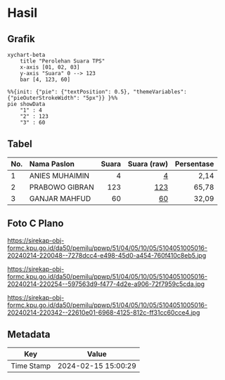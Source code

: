 # Hasil

## Grafik

```mermaid
xychart-beta
    title "Perolehan Suara TPS"
    x-axis [01, 02, 03]
    y-axis "Suara" 0 --> 123
    bar [4, 123, 60]
```

```mermaid
%%{init: {"pie": {"textPosition": 0.5}, "themeVariables": {"pieOuterStrokeWidth": "5px"}} }%%
pie showData
    "1" : 4
    "2" : 123
    "3" : 60
```

## Tabel

| No. | Nama Paslon    | Suara | Suara (raw) | Persentase |
|:--- |:-------------- | -----:| -----------:| ----------:|
| 1   | ANIES MUHAIMIN | 4     | [4][p-1]    | 2,14       |
| 2   | PRABOWO GIBRAN | 123   | [123][p-2]  | 65,78      |
| 3   | GANJAR MAHFUD  | 60    | [60][p-3]   | 32,09      |


[p-1]: https://github.com/gigit-pemilu/pemilu-2024-51-bali/blob/main/pilpres/hitung-suara/sub/51-bali/sub/04-gianyar/sub/05-ubud/sub/1005-ubud/sub/016-tps/sub/paslon-1.txt
[p-2]: https://github.com/gigit-pemilu/pemilu-2024-51-bali/blob/main/pilpres/hitung-suara/sub/51-bali/sub/04-gianyar/sub/05-ubud/sub/1005-ubud/sub/016-tps/sub/paslon-2.txt
[p-3]: https://github.com/gigit-pemilu/pemilu-2024-51-bali/blob/main/pilpres/hitung-suara/sub/51-bali/sub/04-gianyar/sub/05-ubud/sub/1005-ubud/sub/016-tps/sub/paslon-3.txt

## Foto C Plano

https://sirekap-obj-formc.kpu.go.id/da50/pemilu/ppwp/51/04/05/10/05/5104051005016-20240214-220048--7278dcc4-e498-45d0-a454-760f410c8eb5.jpg

https://sirekap-obj-formc.kpu.go.id/da50/pemilu/ppwp/51/04/05/10/05/5104051005016-20240214-220254--597563d9-f477-4d2e-a906-72f7959c5cda.jpg

https://sirekap-obj-formc.kpu.go.id/da50/pemilu/ppwp/51/04/05/10/05/5104051005016-20240214-220342--22610e01-6968-4125-812c-ff31cc60cce4.jpg


## Metadata

| Key        | Value               |
| ---------- | ------------------- |
| Time Stamp | 2024-02-15 15:00:29 |



